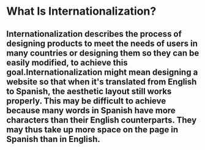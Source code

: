 # What Is Internationalization?
## Internationalization describes the process of designing products to meet the needs of users in many countries or designing them so they can be easily modified, to achieve this goal.Internationalization might mean designing a website so that when it's translated from English to Spanish, the aesthetic layout still works properly. This may be difficult to achieve because many words in Spanish have more characters than their English counterparts. They may thus take up more space on the page in Spanish than in English.

# 
